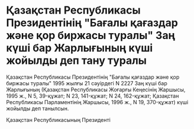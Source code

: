 # Қазақстан Республикасы Президентiнiң "Бағалы қағаздар және қор биржасы туралы" Заң күшi бар Жарлығының күшi жойылды деп тану туралы

Қазақстан Республикасы Президентiнiң "Бағалы қағаздар және қор биржасы туралы" 1995 жылғы 21 сәуiрдегi N 2227 Заң күшi бар Жарлығының (Қазақстан Республикасы Жоғарғы Кеңесiнiң Жаршысы, 1995 ж., N 5, 39-құжат; N 23, 141-құжат; N 24, 162-құжат; Қазақстан Республикасы Парламентiнiң Жаршысы, 1996 ж., N 19, 370-құжат) күшi жойылды деп танылсын.

Қазақстан Республикасының Президентi

